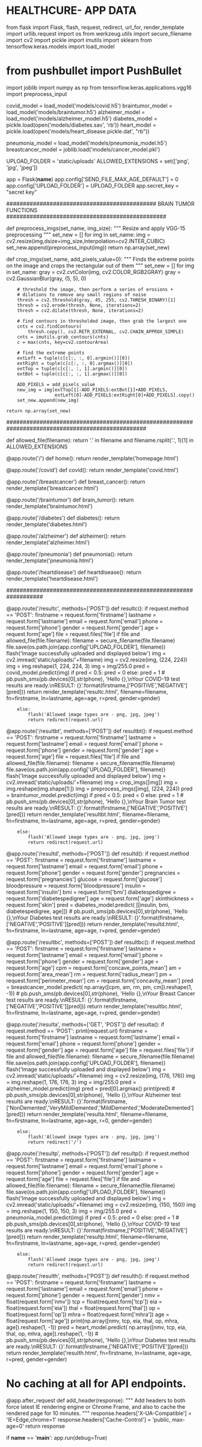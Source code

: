 # HEALTHCURE- APP DATA


from flask import Flask, flash, request, redirect, url_for, render_template
import urllib.request
import os
from werkzeug.utils import secure_filename
import cv2
import pickle
import imutils
import sklearn
from tensorflow.keras.models import load_model
# from pushbullet import PushBullet
import joblib
import numpy as np
from tensorflow.keras.applications.vgg16 import preprocess_input


covid_model = load_model('models/covid.h5')
braintumor_model = load_model('models/braintumor.h5')
alzheimer_model = load_model('models/alzheimer_model.h5')
diabetes_model = pickle.load(open('models/diabetes.sav', 'rb'))
heart_model = pickle.load(open('models/heart_disease.pickle.dat', "rb"))

pneumonia_model = load_model('models/pneumonia_model.h5')
breastcancer_model = joblib.load('models/cancer_model.pkl')

UPLOAD_FOLDER = 'static/uploads'
ALLOWED_EXTENSIONS = set(['png', 'jpg', 'jpeg'])

app = Flask(__name__)
app.config['SEND_FILE_MAX_AGE_DEFAULT'] = 0
app.config['UPLOAD_FOLDER'] = UPLOAD_FOLDER
app.secret_key = "secret key"

############################################# BRAIN TUMOR FUNCTIONS ################################################


def preprocess_imgs(set_name, img_size):
    """
    Resize and apply VGG-15 preprocessing
    """
    set_new = []
    for img in set_name:
        img = cv2.resize(img,dsize=img_size,interpolation=cv2.INTER_CUBIC)
        set_new.append(preprocess_input(img))
    return np.array(set_new)


def crop_imgs(set_name, add_pixels_value=0):
    """
    Finds the extreme points on the image and crops the rectangular out of them
    """
    set_new = []
    for img in set_name:
        gray = cv2.cvtColor(img, cv2.COLOR_RGB2GRAY)
        gray = cv2.GaussianBlur(gray, (5, 5), 0)

        # threshold the image, then perform a series of erosions +
        # dilations to remove any small regions of noise
        thresh = cv2.threshold(gray, 45, 255, cv2.THRESH_BINARY)[1]
        thresh = cv2.erode(thresh, None, iterations=2)
        thresh = cv2.dilate(thresh, None, iterations=2)

        # find contours in thresholded image, then grab the largest one
        cnts = cv2.findContours(
            thresh.copy(), cv2.RETR_EXTERNAL, cv2.CHAIN_APPROX_SIMPLE)
        cnts = imutils.grab_contours(cnts)
        c = max(cnts, key=cv2.contourArea)

        # find the extreme points
        extLeft = tuple(c[c[:, :, 0].argmin()][0])
        extRight = tuple(c[c[:, :, 0].argmax()][0])
        extTop = tuple(c[c[:, :, 1].argmin()][0])
        extBot = tuple(c[c[:, :, 1].argmax()][0])

        ADD_PIXELS = add_pixels_value
        new_img = img[extTop[1]-ADD_PIXELS:extBot[1]+ADD_PIXELS,
                      extLeft[0]-ADD_PIXELS:extRight[0]+ADD_PIXELS].copy()
        set_new.append(new_img)

    return np.array(set_new)

##################################################################################################


def allowed_file(filename):
    return '.' in filename and filename.rsplit('.', 1)[1] in ALLOWED_EXTENSIONS


@app.route('/')
def home():
    return render_template('homepage.html')


@app.route('/covid')
def covid():
    return render_template('covid.html')


@app.route('/breastcancer')
def breast_cancer():
    return render_template('breastcancer.html')


@app.route('/braintumor')
def brain_tumor():
    return render_template('braintumor.html')


@app.route('/diabetes')
def diabetes():
    return render_template('diabetes.html')


@app.route('/alzheimer')
def alzheimer():
    return render_template('alzheimer.html')


@app.route('/pneumonia')
def pneumonia():
    return render_template('pneumonia.html')


@app.route('/heartdisease')
def heartdisease():
    return render_template('heartdisease.html')


###################################################################


@app.route('/resultc', methods=['POST'])
def resultc():
    if request.method == 'POST':
        firstname = request.form['firstname']
        lastname = request.form['lastname']
        email = request.form['email']
        phone = request.form['phone']
        gender = request.form['gender']
        age = request.form['age']
        file = request.files['file']
        if file and allowed_file(file.filename):
            filename = secure_filename(file.filename)
            file.save(os.path.join(app.config['UPLOAD_FOLDER'], filename))
            flash('Image successfully uploaded and displayed below')
            img = cv2.imread('static/uploads/'+filename)
            img = cv2.resize(img, (224, 224))
            img = img.reshape(1, 224, 224, 3)
            img = img/255.0
            pred = covid_model.predict(img)
            if pred < 0.5:
                pred = 0
            else:
                pred = 1
            # pb.push_sms(pb.devices[0],str(phone), 'Hello {},\nYour COVID-19 test results are ready.\nRESULT: {}'.format(firstname,['POSITIVE','NEGATIVE'][pred]))
            return render_template('resultc.html', filename=filename, fn=firstname, ln=lastname, age=age, r=pred, gender=gender)

        else:
            flash('Allowed image types are - png, jpg, jpeg')
            return redirect(request.url)


@app.route('/resultbt', methods=['POST'])
def resultbt():
    if request.method == 'POST':
        firstname = request.form['firstname']
        lastname = request.form['lastname']
        email = request.form['email']
        phone = request.form['phone']
        gender = request.form['gender']
        age = request.form['age']
        file = request.files['file']
        if file and allowed_file(file.filename):
            filename = secure_filename(file.filename)
            file.save(os.path.join(app.config['UPLOAD_FOLDER'], filename))
            flash('Image successfully uploaded and displayed below')
            img = cv2.imread('static/uploads/'+filename)
            img = crop_imgs([img])
            img = img.reshape(img.shape[1:])
            img = preprocess_imgs([img], (224, 224))
            pred = braintumor_model.predict(img)
            if pred < 0.5:
                pred = 0
            else:
                pred = 1
            # pb.push_sms(pb.devices[0],str(phone), 'Hello {},\nYour Brain Tumor test results are ready.\nRESULT: {}'.format(firstname,['NEGATIVE','POSITIVE'][pred]))
            return render_template('resultbt.html', filename=filename, fn=firstname, ln=lastname, age=age, r=pred, gender=gender)

        else:
            flash('Allowed image types are - png, jpg, jpeg')
            return redirect(request.url)


@app.route('/resultd', methods=['POST'])
def resultd():
    if request.method == 'POST':
        firstname = request.form['firstname']
        lastname = request.form['lastname']
        email = request.form['email']
        phone = request.form['phone']
        gender = request.form['gender']
        pregnancies = request.form['pregnancies']
        glucose = request.form['glucose']
        bloodpressure = request.form['bloodpressure']
        insulin = request.form['insulin']
        bmi = request.form['bmi']
        diabetespedigree = request.form['diabetespedigree']
        age = request.form['age']
        skinthickness = request.form['skin']
        pred = diabetes_model.predict(
            [[insulin, bmi, diabetespedigree, age]])
        # pb.push_sms(pb.devices[0],str(phone), 'Hello {},\nYour Diabetes test results are ready.\nRESULT: {}'.format(firstname,['NEGATIVE','POSITIVE'][pred]))
        return render_template('resultd.html', fn=firstname, ln=lastname, age=age, r=pred, gender=gender)


@app.route('/resultbc', methods=['POST'])
def resultbc():
    if request.method == 'POST':
        firstname = request.form['firstname']
        lastname = request.form['lastname']
        email = request.form['email']
        phone = request.form['phone']
        gender = request.form['gender']
        age = request.form['age']
        cpm = request.form['concave_points_mean']
        am = request.form['area_mean']
        rm = request.form['radius_mean']
        pm = request.form['perimeter_mean']
        cm = request.form['concavity_mean']
        pred = breastcancer_model.predict(
            np.array([cpm, am, rm, pm, cm]).reshape(1, -1))
        # pb.push_sms(pb.devices[0],str(phone), 'Hello {},\nYour Breast Cancer test results are ready.\nRESULT: {}'.format(firstname,['NEGATIVE','POSITIVE'][pred]))
        return render_template('resultbc.html', fn=firstname, ln=lastname, age=age, r=pred, gender=gender)


@app.route('/resulta', methods=['GET', 'POST'])
def resulta():
    if request.method == 'POST':
        print(request.url)
        firstname = request.form['firstname']
        lastname = request.form['lastname']
        email = request.form['email']
        phone = request.form['phone']
        gender = request.form['gender']
        age = request.form['age']
        file = request.files['file']
        if file and allowed_file(file.filename):
            filename = secure_filename(file.filename)
            file.save(os.path.join(app.config['UPLOAD_FOLDER'], filename))
            flash('Image successfully uploaded and displayed below')
            img = cv2.imread('static/uploads/'+filename)
            img = cv2.resize(img, (176, 176))
            img = img.reshape(1, 176, 176, 3)
            img = img/255.0
            pred = alzheimer_model.predict(img)
            pred = pred[0].argmax()
            print(pred)
            # pb.push_sms(pb.devices[0],str(phone), 'Hello {},\nYour Alzheimer test results are ready.\nRESULT: {}'.format(firstname,['NonDemented','VeryMildDemented','MildDemented','ModerateDemented'][pred]))
            return render_template('resulta.html', filename=filename, fn=firstname, ln=lastname, age=age, r=0, gender=gender)

        else:
            flash('Allowed image types are - png, jpg, jpeg')
            return redirect('/')


@app.route('/resultp', methods=['POST'])
def resultp():
    if request.method == 'POST':
        firstname = request.form['firstname']
        lastname = request.form['lastname']
        email = request.form['email']
        phone = request.form['phone']
        gender = request.form['gender']
        age = request.form['age']
        file = request.files['file']
        if file and allowed_file(file.filename):
            filename = secure_filename(file.filename)
            file.save(os.path.join(app.config['UPLOAD_FOLDER'], filename))
            flash('Image successfully uploaded and displayed below')
            img = cv2.imread('static/uploads/'+filename)
            img = cv2.resize(img, (150, 150))
            img = img.reshape(1, 150, 150, 3)
            img = img/255.0
            pred = pneumonia_model.predict(img)
            if pred < 0.5:
                pred = 0
            else:
                pred = 1
            # pb.push_sms(pb.devices[0],str(phone), 'Hello {},\nYour COVID-19 test results are ready.\nRESULT: {}'.format(firstname,['POSITIVE','NEGATIVE'][pred]))
            return render_template('resultp.html', filename=filename, fn=firstname, ln=lastname, age=age, r=pred, gender=gender)

        else:
            flash('Allowed image types are - png, jpg, jpeg')
            return redirect(request.url)


@app.route('/resulth', methods=['POST'])
def resulth():
    if request.method == 'POST':
        firstname = request.form['firstname']
        lastname = request.form['lastname']
        email = request.form['email']
        phone = request.form['phone']
        gender = request.form['gender']
        nmv = float(request.form['nmv'])
        tcp = float(request.form['tcp'])
        eia = float(request.form['eia'])
        thal = float(request.form['thal'])
        op = float(request.form['op'])
        mhra = float(request.form['mhra'])
        age = float(request.form['age'])
        print(np.array([nmv, tcp, eia, thal, op, mhra, age]).reshape(1, -1))
        pred = heart_model.predict(
            np.array([nmv, tcp, eia, thal, op, mhra, age]).reshape(1, -1))
        # pb.push_sms(pb.devices[0],str(phone), 'Hello {},\nYour Diabetes test results are ready.\nRESULT: {}'.format(firstname,['NEGATIVE','POSITIVE'][pred]))
        return render_template('resulth.html', fn=firstname, ln=lastname, age=age, r=pred, gender=gender)


# No caching at all for API endpoints.
@app.after_request
def add_header(response):
    """
    Add headers to both force latest IE rendering engine or Chrome Frame,
    and also to cache the rendered page for 10 minutes.
    """
    response.headers['X-UA-Compatible'] = 'IE=Edge,chrome=1'
    response.headers['Cache-Control'] = 'public, max-age=0'
    return response


if __name__ == '__main__':
    app.run(debug=True)

